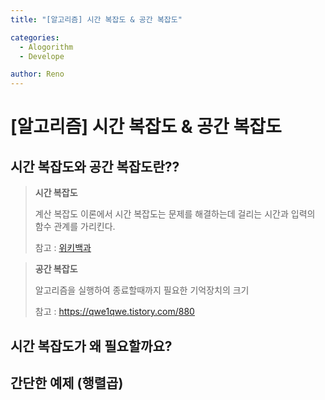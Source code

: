 ```yaml
---
title: "[알고리즘] 시간 복잡도 & 공간 복잡도"

categories:
  - Alogorithm
  - Develope

author: Reno
---
```


# [알고리즘] 시간 복잡도 & 공간 복잡도

## 시간 복잡도와 공간 복잡도란??
>
>**시간 복잡도**
>
> 계산 복잡도 이론에서 시간 복잡도는 문제를 해결하는데 걸리는 시간과 입력의 함수 관계를 가리킨다.
>
> 참고 : [위키백과](https://ko.wikipedia.org/wiki/%EC%8B%9C%EA%B0%84_%EB%B3%B5%EC%9E%A1%EB%8F%84)
>

>**공간 복잡도**
>
> 알고리즘을 실행하여 종료할때까지 필요한 기억장치의 크기
>
> 참고 : https://qwe1qwe.tistory.com/880

## 시간 복잡도가 왜 필요할까요?


## 간단한 예제 (행렬곱)

